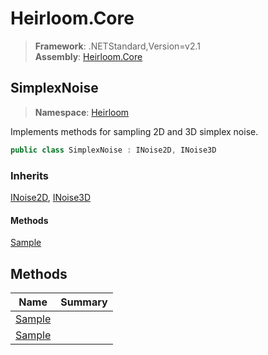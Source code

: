 # Heirloom.Core

> **Framework**: .NETStandard,Version=v2.1  
> **Assembly**: [Heirloom.Core][0]  

## SimplexNoise

> **Namespace**: [Heirloom][0]  

Implements methods for sampling 2D and 3D simplex noise.

```cs
public class SimplexNoise : INoise2D, INoise3D
```

### Inherits

[INoise2D][1], [INoise3D][2]

#### Methods

[Sample][3]

## Methods

| Name        | Summary |
|-------------|---------|
| [Sample][3] |         |
| [Sample][3] |         |

[0]: ../Heirloom.Core.md
[1]: Heirloom.INoise2D.md
[2]: Heirloom.INoise3D.md
[3]: Heirloom.SimplexNoise.Sample.md
